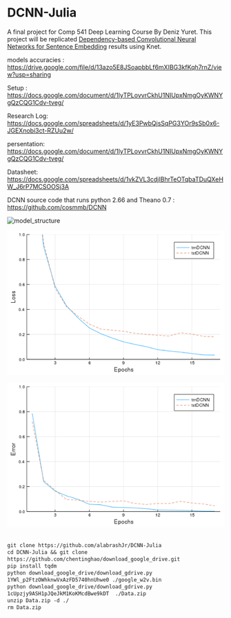 # DCNN-Julia

A final project for Comp 541 Deep Learning Course By Deniz Yuret. 
This project will be replicated [Dependency-based Convolutional Neural Networks for Sentence Embedding](http://people.oregonstate.edu/~mam/pdf/papers/DCNN.pdf) results using Knet.

models accuracies : https://drive.google.com/file/d/13azo5E8JSoapbbLf6mXIBG3kfKqh7rnZ/view?usp=sharing

Setup : https://docs.google.com/document/d/1lyTPLovvrCkhU1NIUpxNmgOyKWNYgQzCQG1Cdv-tveg/

Research Log: https://docs.google.com/spreadsheets/d/1yE3PwbQjsSqPG3YOr9sSb0x6-JGEXnobi3ct-RZUu2w/

persentation: https://docs.google.com/document/d/1lyTPLovvrCkhU1NIUpxNmgOyKWNYgQzCQG1Cdv-tveg/

Datasheet: https://docs.google.com/spreadsheets/d/1vkZVL3cdjIBhrTeOTqbaTDuQXeHW_J6rP7MCSOOSj3A

DCNN source code that runs python 2.66 and Theano 0.7 : https://github.com/cosmmb/DCNN


![model_structure](https://user-images.githubusercontent.com/9295206/58470550-98a4a200-814a-11e9-8e01-e9288a0fa42b.jpg)


![alt text](https://raw.githubusercontent.com/alabrashjr/DCNN-Julia/master/Loss.png)



![alt text](https://raw.githubusercontent.com/alabrashjr/DCNN-Julia/master/Error.png)


```

git clone https://github.com/alabrashJr/DCNN-Julia
cd DCNN-Julia && git clone https://github.com/chentinghao/download_google_drive.git
pip install tqdm
python download_google_drive/download_gdrive.py 1YWl_p2FtzOWhknwVxAzFD5740hnUhwe0 ./google_w2v.bin
python download_google_drive/download_gdrive.py 1cUpzjy9ASH1pJQeJkM1KoKMcdBwe9kDT  ./Data.zip
unzip Data.zip -d ./
rm Data.zip

```
